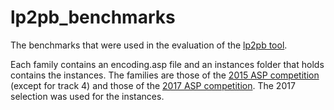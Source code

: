 # lp2pb_benchmarks
The benchmarks that were used in the evaluation of the [lp2pb tool](https://github.com/wulfdewolf/lp2pb).

Each family contains an encoding.asp file and an instances folder that holds contains the instances.
The families are those of the [2015 ASP competition](http://aspcomp2015.dibris.unige.it/benchmarks-suite-and-selection) (except for track 4) and those of the [2017 ASP competition](http://aspcomp2017.dibris.unige.it/index.php/benchmarks-suite-and-selection).
The 2017 selection was used for the instances.
